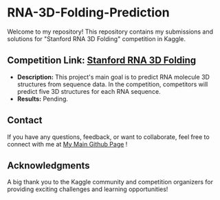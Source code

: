 # RNA-3D-Folding-Prediction

Welcome to my repository! This repository contains my submissions and solutions for "Stanford RNA 3D Folding" competition in Kaggle.


## Competition Link:  [Stanford RNA 3D Folding](https://www.kaggle.com/competitions/stanford-rna-3d-folding)
* **Description:** This project's main goal is to predict RNA molecule 3D structures from sequence data. In the competition, competitors will predict five 3D structures for each RNA sequence.
* **Results:** Pending.  


## Contact  
If you have any questions, feedback, or want to collaborate, feel free to connect with me at [My Main Github Page](https://github.com/BenNguyen1203)  ! 


## Acknowledgments  
A big thank you to the Kaggle community and competition organizers for providing exciting challenges and learning opportunities!
